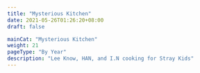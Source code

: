 ```yaml
---
title: "Mysterious Kitchen"
date: 2021-05-26T01:26:20+08:00
draft: false

mainCat: "Mysterious Kitchen"
weight: 21
pageType: "By Year"
description: "Lee Know, HAN, and I.N cooking for Stray Kids"
---
```

